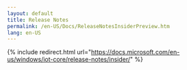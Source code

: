 ```yaml
---
layout: default
title: Release Notes
permalink: /en-US/Docs/ReleaseNotesInsiderPreview.htm
lang: en-US
---
```

{% include redirect.html url="https://docs.microsoft.com/en-us/windows/iot-core/release-notes/insider/" %}
